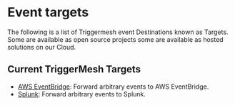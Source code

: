 # Event targets

The following is a list of Triggermesh event Destinations known as Targets. Some are available as open source projects some are available as hosted solutions on our Cloud.

## Current TriggerMesh Targets 

* [AWS EventBridge](./awseventbridge.md): Forward arbitrary events to AWS EventBridge.
* [Splunk](./splunk.md): Forward arbitrary events to Splunk.
